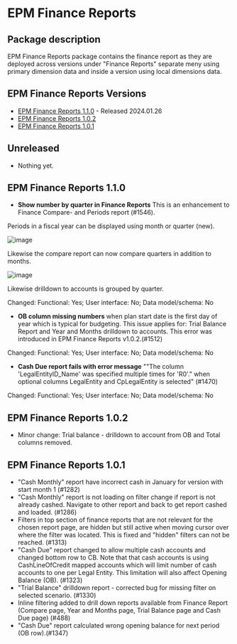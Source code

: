 # EPM Finance Reports

## Package description

EPM Finance Reports package contains the finance report as they are deployed across versions under "Finance Reports" separate meny using primary dimension data and inside a version using local dimensions data.

## EPM Finance Reports Versions

- [EPM Finance Reports 1.1.0](#epm-finance-reports-110) - Released 2024.01.26
- [EPM Finance Reports 1.0.2](#epm-finance-reports-102)
- [EPM Finance Reports 1.0.1](#epm-finance-reports-101)

## Unreleased

- Nothing yet.

## EPM Finance Reports 1.1.0

- **Show number by quarter in Finance Reports** This is an enhancement to Finance Compare- and Periods report (#1546).

Periods in a fiscal year can be displayed using month or quarter (new).

![image](https://profitbasedocs.blob.core.windows.net/plannerimages/changelog-epm-finance-reports-110-compare.png)

   Likewise the compare report can now compare quarters in addition to months.

![image](https://profitbasedocs.blob.core.windows.net/plannerimages/changelog-epm-finance-reports-110-quarter.png)

   Likewise drilldown to accounts is grouped by quarter.

Changed: Functional: Yes; User interface: No; Data model/schema: No

- **OB column missing numbers** when plan start date is the first day of year which is typical for budgeting. This issue applies for: Trial Balance Report and Year and Months drilldown to accounts. This error was introduced in EPM Finance Reports v1.0.2.(#1512)

Changed: Functional: Yes; User interface: No; Data model/schema: No

- **Cash Due report fails with error message** ""The column 'LegalEntityID_Name' was specified multiple times for 'R0'." when optional columns LegalEntity and CpLegalEntity is selected" (#1470)

Changed: Functional: Yes; User interface: No; Data model/schema: No

## EPM Finance Reports 1.0.2

- Minor change: Trial balance - drilldown to account from OB and Total columns removed.

## EPM Finance Reports 1.0.1

- "Cash Monthly" report have incorrect cash in January for version with start month 1 (#1282)
- "Cash Monthly" report is not loading on filter change if report is not already cashed. Navigate to other report and back to get report cashed and loaded. (#1286)
- Filters in top section of finance reports that are not relevant for the chosen report page, are hidden but still active when moving cursor over where the filter was located. This is fixed and "hidden" filters can not be reached. (#1313)
- "Cash Due" report changed to allow multiple cash accounts and changed bottom row to CB. Note that that cash accounts is using CashLineOfCredit mapped accounts which will limit number of cash accounts to one per Legal Entity. This limitation will also affect Opening Balance (OB). (#1323)
- "Trial Balance" drilldown report - corrected bug for missing filter on selected scenario. (#1330)
- Inline filtering added to drill down reports available from Finance Report (Compare page, Year and Months page, Trial Balance page and Cash Due page) (#488)
- "Cash Due" report calculated wrong opening balance for next period (OB row).(#1347)
